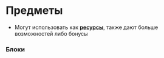 # Предметы

* Могут использовать как [**ресурсы**](./RESOURCES.md), также дают больше возможностей либо бонусы

### Блоки


